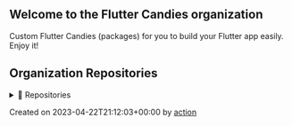 ## Welcome to the Flutter Candies organization

Custom Flutter Candies (packages) for you to build your Flutter app easily. Enjoy it!

## Organization Repositories

<details><summary>📖 Repositories</summary>

| Name | Description | Stars | Latest Commit |
| ---- | --- | ----------- | ------------- |
| [wechat_flutter](https://github.com/fluttercandies/wechat_flutter) | wechat_flutter  Flutter版本微信，一个优秀的Flutter即时通讯IM开源库！ | 2252 | 2023-04-21T13:01:06Z |
| [NeteaseCloudMusic](https://github.com/fluttercandies/NeteaseCloudMusic) | Flutter - NeteaseCloudMusic  Flutter 版本的网易云音乐 | 1739 | 2023-04-19T11:00:57Z |
| [extended_image](https://github.com/fluttercandies/extended_image) | A powerful official extension library of image, which support placeholder(loading)/ failed state, cache network, zoom pan image, photo view, slide out page, editor(crop,rotate,flip), paint custom etc. | 1645 | 2023-04-21T18:53:38Z |
| [flutter_wechat_assets_picker](https://github.com/fluttercandies/flutter_wechat_assets_picker) | An image picker (also with videos and audios) for Flutter projects based on the WeChat's UI. | 1228 | 2023-04-20T10:19:10Z |
| [flutter_smart_dialog](https://github.com/fluttercandies/flutter_smart_dialog) | An elegant Flutter Dialog solution \| 一种更优雅的 Flutter Dialog 解决方案 | 803 | 2023-04-21T03:20:25Z |
| [flutter_candies](https://github.com/fluttercandies/flutter_candies) | custom flutter candies(widgets) for you to build flutter app easily, enjoy it   | 787 | 2023-03-27T11:26:56Z |
| [flutter_photo_manager](https://github.com/fluttercandies/flutter_photo_manager) | A Flutter plugin that provides images, videos, and audio abstraction management APIs without interface integration, available on Android, iOS, and macOS. | 554 | 2023-04-22T15:26:28Z |
| [flutter_image_compress](https://github.com/fluttercandies/flutter_image_compress) | flutter image compress | 529 | 2023-04-18T14:15:56Z |
| [extended_text](https://github.com/fluttercandies/extended_text) | A powerful extended official text for Flutter, which supports Speical Text(Image,@somebody), Custom Background, Custom overFlow, Text Selection. | 526 | 2023-04-15T16:59:31Z |
| [flutter_custom_calendar](https://github.com/fluttercandies/flutter_custom_calendar) | Flutter的一个日历控件 | 490 | 2023-04-10T13:09:17Z |
| [extended_nested_scroll_view](https://github.com/fluttercandies/extended_nested_scroll_view) | extended nested scroll view to fix following issues.  1.pinned sliver header issue  2.inner scrollables in tabview sync issue  3.pull to refresh is not work. 4.do without ScrollController in NestedScrollView's body | 487 | 2023-04-12T07:49:36Z |
| [extended_text_field](https://github.com/fluttercandies/extended_text_field) | extended official text field to quickly build special text like inline image, @somebody, custom background etc. | 449 | 2023-04-14T04:08:40Z |
| [like_button](https://github.com/fluttercandies/like_button) | Like Button is a flutter library that allows you to create a button with animation effects similar to Twitter's heart when you like something and animation effects to increase like count. | 378 | 2023-04-18T02:15:38Z |
| [JsonToDart](https://github.com/fluttercandies/JsonToDart) | The tool to convert json to dart code, support Windows，Mac，Web. | 331 | 2023-04-10T13:11:28Z |
| [flutter_image_editor](https://github.com/fluttercandies/flutter_image_editor) | Flutter plugin, support android/ios.Support crop, flip, rotate, color martix, mix image, add text. merge multi images. | 329 | 2023-04-14T16:49:23Z |
| [waterfall_flow](https://github.com/fluttercandies/waterfall_flow) | A Flutter grid view which supports waterfall flow layout. | 304 | 2023-04-12T02:14:14Z |
| [loading_more_list](https://github.com/fluttercandies/loading_more_list) | A loading more list which supports ListView,GridView,WaterfallFlow and Slivers. | 295 | 2023-03-22T11:42:33Z |
| [flutter_wechat_camera_picker](https://github.com/fluttercandies/flutter_wechat_camera_picker) | A camera picker (take photos and videos) for Flutter projects based on WeChat's UI. It's a standalone module of wechat_assets_picker yet it can be run separately. | 280 | 2023-04-11T10:53:26Z |
| [FlutterJsonBeanFactory](https://github.com/fluttercandies/FlutterJsonBeanFactory) | What I do is generate dart beans based on json, as well as generics parameters and json build instances | 212 | 2023-04-20T13:51:32Z |
| [extended_tabs](https://github.com/fluttercandies/extended_tabs) | A powerful official extension library of Tab/TabBar/TabView, which support to scroll ancestor or child Tabs when current is overscroll, and set scroll direction and cache extent. | 202 | 2023-04-21T02:37:47Z |
| [pull_to_refresh_notification](https://github.com/fluttercandies/pull_to_refresh_notification) | Flutter plugin for building pull to refresh effects with PullToRefreshNotification and PullToRefreshContainer quickly. | 165 | 2023-03-06T13:54:08Z |
| [flutter_interactional_widget](https://github.com/fluttercandies/flutter_interactional_widget) | <no description> | 150 | 2023-03-21T10:30:56Z |
| [flutter-interactive-chart](https://github.com/fluttercandies/flutter-interactive-chart) | A candlestick chart that supports pinch-to-zoom and panning. | 133 | 2023-04-20T10:27:37Z |
| [extended_image_library](https://github.com/fluttercandies/extended_image_library) |  package library for extended_image, extended_text and extended_text_field,provide common base class. | 126 | 2023-03-27T11:27:12Z |
| [extended_sliver](https://github.com/fluttercandies/extended_sliver) | A powerful extension library of Sliver, which include SliverToNestedScrollBoxAdapter， SliverPinnedPersistentHeader, SliverPinnedToBoxAdapter and ExtendedSliverAppbar. | 123 | 2023-04-11T15:55:50Z |
| [ff_annotation_route](https://github.com/fluttercandies/ff_annotation_route) | Provide route generator to create route map quickly by annotations. | 112 | 2023-03-04T12:33:59Z |
| [flutter_filereader](https://github.com/fluttercandies/flutter_filereader) | Flutter实现的本地文件(pdf word excel 等)查看插件,非在线预览 | 104 | 2023-03-28T12:43:52Z |
| [nav_router](https://github.com/fluttercandies/nav_router) | flutter The lightest, easiest and most convenient route management! | 104 | 2023-01-03T07:20:13Z |
| [w_popup_menu](https://github.com/fluttercandies/w_popup_menu) | w_popup_menu # A pop-up menu that mimics the iOS WeChat page | 88 | 2022-12-22T10:50:00Z |
| [flutter_drawing_board](https://github.com/fluttercandies/flutter_drawing_board) | A new Flutter package of drawing board | 79 | 2023-04-21T09:23:32Z |
| [left-scroll-actions](https://github.com/fluttercandies/left-scroll-actions) | Flutter的左滑删除组件 | 78 | 2023-04-20T04:56:30Z |
| [flutter_asset_generator](https://github.com/fluttercandies/flutter_asset_generator) | Generate an R file for mapping all assets. Supports preview of image. | 69 | 2023-04-13T16:41:27Z |
| [extended_text_library](https://github.com/fluttercandies/extended_text_library) | extended_text_library for extended_text and extended_text_field | 65 | 2023-03-27T11:27:12Z |
| [no-free-usage-action](https://github.com/fluttercandies/no-free-usage-action) | A NO-FREE-USAGE action for github. (Only worked with github action.) | 53 | 2023-03-23T16:17:50Z |
| [flutter_hsvcolor_picker](https://github.com/fluttercandies/flutter_hsvcolor_picker) | A HSV color picker for your flutter app. RGB HSV Wheel Hue Saturation Values. | 50 | 2023-03-31T09:37:38Z |
| [flex_grid](https://github.com/fluttercandies/flex_grid) | The FlexGrid control provides a powerful and quickly way to display data in a tabular format. It is including that frozened column/row,loading more, high performance and better experience in TabBarView/PageView. | 45 | 2023-03-20T07:29:25Z |
| [extended_list](https://github.com/fluttercandies/extended_list) | extended list(ListView/GridView) support track collect garbage of children/viewport indexes, build lastChild as special child in the case that it is loadmore/no more item and enable to layout close to trailing. | 44 | 2022-10-08T01:30:43Z |
| [stack_board](https://github.com/fluttercandies/stack_board) | 层叠控件摆放 | 44 | 2023-04-21T09:52:43Z |
| [ripple_backdrop_animate_route](https://github.com/fluttercandies/ripple_backdrop_animate_route) | A ripple animation with backdrop of route. | 42 | 2023-04-05T21:50:35Z |
| [flutter_juejin](https://github.com/fluttercandies/flutter_juejin) | https://juejin.cn in Flutter | 35 | 2023-04-20T11:18:55Z |
| [assets_generator](https://github.com/fluttercandies/assets_generator) | The flutter tool to generate assets‘s configs(yaml) and consts automatically for single project and multiple modules. | 34 | 2023-03-07T14:27:35Z |
| [flutter_record_mp3](https://github.com/fluttercandies/flutter_record_mp3) | flutter record mp3 using the native api | 33 | 2023-03-20T07:32:07Z |
| [fconsole](https://github.com/fluttercandies/fconsole) | 一个用于调试的面板 | 30 | 2023-02-22T03:04:11Z |
| [flutter_bdface_collect](https://github.com/fluttercandies/flutter_bdface_collect) | a baidu face offline collect plugin. Only Android and IOS platforms are supported.  百度人脸离线采集插件，只支持安卓和iOS。 | 27 | 2023-04-18T12:04:13Z |
| [flutter_draggable_container](https://github.com/fluttercandies/flutter_draggable_container) | A Draggable Widget Container | 25 | 2022-10-22T16:38:10Z |
| [flutter_switch_clipper](https://github.com/fluttercandies/flutter_switch_clipper) | A Flutter package that two widgets switch with clipper. | 23 | 2023-01-03T07:16:06Z |
| [http_client_helper](https://github.com/fluttercandies/http_client_helper) | A Flutter plugin for http request with cancel and retry fuctions. | 22 | 2023-04-18T03:00:48Z |
| [dash_painter](https://github.com/fluttercandies/dash_painter) | a package for flutter canvas paint dash line path easily. | 22 | 2022-10-09T02:03:17Z |
| [flutter_qweather](https://github.com/fluttercandies/flutter_qweather) | 和风天气  Flutter 插件 | 20 | 2023-03-15T07:14:24Z |
| [flutter_ali_auth](https://github.com/fluttercandies/flutter_ali_auth) | Flutter Ali Auth Plugin 阿里云一键登录Flutter插件 | 20 | 2023-04-19T06:52:58Z |
| [flutter_live_activities](https://github.com/fluttercandies/flutter_live_activities) | Flutter Live Activities Plugin | 19 | 2023-01-15T13:24:41Z |
| [baidupan](https://github.com/fluttercandies/baidupan) | Baidu net disk api for dart, 百度网盘的 dart 库 | 18 | 2023-04-15T02:50:58Z |
| [extra_hittest_area](https://github.com/fluttercandies/extra_hittest_area) | Manually add the extra hitTest area of a widget without changing its size or layout. | 17 | 2023-03-08T11:35:38Z |
| [flutter_mlkit_scan_plugin](https://github.com/fluttercandies/flutter_mlkit_scan_plugin) | <no description> | 15 | 2023-03-12T09:04:47Z |
| [flutter_slider_view](https://github.com/fluttercandies/flutter_slider_view) | A slider view widget that supports custom type models and various configs. | 15 | 2022-08-17T12:45:56Z |
| [flutter_learning_tests](https://github.com/fluttercandies/flutter_learning_tests) | 学习 Flutter 路上的点滴及小测~ | 14 | 2022-01-06T12:35:02Z |
| [extended_list_library](https://github.com/fluttercandies/extended_list_library) | package library for extended_list and waterfall_flow, it provides core classes. | 11 | 2022-05-26T02:54:08Z |
| [ios_willpop_transition_theme](https://github.com/fluttercandies/ios_willpop_transition_theme) | A Flutter package to solve the conflict between ios sliding back and Willpop | 11 | 2023-03-12T10:37:06Z |
| [candies_analyzer_plugin](https://github.com/fluttercandies/candies_analyzer_plugin) | The plugin to help create custom analyzer plugin quickly and provide some useful lints and get suggestion and auto import for extension member. | 11 | 2023-02-20T06:47:04Z |
| [flutter_float_window](https://github.com/fluttercandies/flutter_float_window) | flutter_float_window是一个悬浮窗插件，具备悬浮窗权限申请等功能 | 10 | 2022-03-23T06:42:02Z |
| [flutter_candies_gallery](https://github.com/fluttercandies/flutter_candies_gallery) | flutter_candies | 9 | 2023-02-21T20:28:51Z |
| [saver_gallery](https://github.com/fluttercandies/saver_gallery) | <no description> | 9 | 2023-03-30T09:55:39Z |
| [adaptation](https://github.com/fluttercandies/adaptation) | Screen for adaptation. | 8 | 2022-10-18T08:11:53Z |
| [w_reorder_list](https://github.com/fluttercandies/w_reorder_list) | <no description> | 7 | 2020-10-16T08:25:13Z |
| [properties](https://github.com/fluttercandies/properties) | Load properties format in dart or flutter | 7 | 2023-02-12T03:27:23Z |
| [scan_barcode](https://github.com/fluttercandies/scan_barcode) | Barcode/QRCode scan, base of google mikit. | 7 | 2023-04-18T14:16:27Z |
| [JsonToDartWeb](https://github.com/fluttercandies/JsonToDartWeb) | JsonToDart Web 带字体文件 | 6 | 2021-01-05T03:36:26Z |
| [loading_more_list_library](https://github.com/fluttercandies/loading_more_list_library) | dart package library for LoadingMoreList, it provides core classes. | 6 | 2022-11-02T14:50:33Z |
| [flutter_candies_demo_library](https://github.com/fluttercandies/flutter_candies_demo_library) |  package library for demo of flutter candies, it provides core classes. | 6 | 2021-04-19T15:49:10Z |
| [coordtransform](https://github.com/fluttercandies/coordtransform) | A coord transform tool. 提供百度坐标系(BD-09)、火星坐标系(国测局坐标系、GCJ02)、WGS84坐标系的相互转换。 | 6 | 2022-07-22T00:41:39Z |
| [ff_native_screenshot](https://github.com/fluttercandies/ff_native_screenshot) | A Flutter plugin to take or listen screenshot(support Platform Views) for Android and iOS with native code. | 5 | 2023-04-20T09:22:33Z |
| [CandiesBot](https://github.com/fluttercandies/CandiesBot) | <no description> | 4 | 2022-07-07T08:39:39Z |
| [ff_annotation_route_library](https://github.com/fluttercandies/ff_annotation_route_library) | The library for ff_annotation_route | 4 | 2022-07-20T11:30:17Z |
| [flutter_challenges](https://github.com/fluttercandies/flutter_challenges) | Just do the first one, don't do second who. | 4 | 2021-11-12T08:32:04Z |
| [douget](https://github.com/fluttercandies/douget) | <no description> | 4 | 2023-01-03T23:44:14Z |
| [sync_scroll_library](https://github.com/fluttercandies/sync_scroll_library) | The library for extended_tabs and flex_grid | 4 | 2022-08-10T07:53:17Z |
| [simple_provider](https://github.com/fluttercandies/simple_provider) | flutter simple provider | 3 | 2020-05-06T07:21:02Z |
| [flutter_candies_package_tools](https://github.com/fluttercandies/flutter_candies_package_tools) | tool to create package and demo | 3 | 2020-09-04T08:13:33Z |
| [ff_annotation_route_core](https://github.com/fluttercandies/ff_annotation_route_core) | The core library for ff_annotation_route | 3 | 2022-08-09T10:14:42Z |
| [dext](https://github.com/fluttercandies/dext) | Some extension for dart | 3 | 2023-03-29T13:16:20Z |
| [blue_flutter](https://github.com/fluttercandies/blue_flutter) | blue_flutter是flutter的蓝牙通讯插件 | 2 | 2021-02-22T01:22:32Z |
| [flutter_bindings_compatible](https://github.com/fluttercandies/flutter_bindings_compatible) | Provides compatible bindings instance across different Flutter version. | 1 | 2022-05-16T01:14:38Z |
| [flutter_candies_jpush](https://github.com/fluttercandies/flutter_candies_jpush) | 极光Flutter推送插件 | 1 | 2022-06-13T02:40:48Z |
| [flutter_clean](https://github.com/fluttercandies/flutter_clean) | help clean all of Flutter and Dart projects | 1 | 2022-05-30T03:19:53Z |
| [env2dart](https://github.com/fluttercandies/env2dart) | A simple way to generate  code from a  file. | 1 | 2023-03-22T05:54:17Z |
| [upgrade_tool](https://github.com/fluttercandies/upgrade_tool) | Resolve warnings caused by xxxbinding. Instance in Flutter 3.0 | 0 | 2022-06-03T04:09:31Z |


</details>

Created on 2023-04-22T21:12:03+00:00 by [action](https://github.com/CaiJingLong/action-org-repo-list.git)

